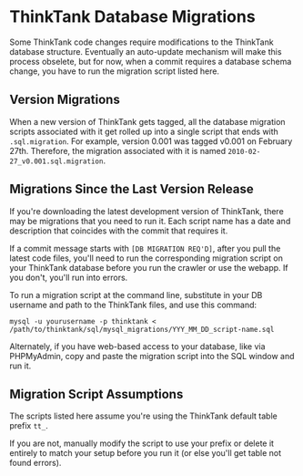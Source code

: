 # ThinkTank Database Migrations

Some ThinkTank code changes require modifications to the ThinkTank database structure. Eventually an auto-update mechanism will make this process obselete, but for now, when a commit requires a database schema change, you have to run the migration script listed here.

## Version Migrations

When a new version of ThinkTank gets tagged, all the database migration scripts associated with it get rolled up into a single script that ends with `.sql.migration`. For example, version 0.001 was tagged v0.001 on February 27th. Therefore, the migration associated with it is named `2010-02-27_v0.001.sql.migration`.

## Migrations Since the Last Version Release

If you're downloading the latest development version of ThinkTank, there may be migrations that you need to run it. Each script name has a date and description that coincides with the commit that requires it.

If a commit message starts with `[DB MIGRATION REQ'D]`, after you pull the latest code files, you'll need to run the corresponding migration script on your ThinkTank database before you run the crawler or use the webapp. If you don't, you'll run into errors.

To run a migration script at the command line, substitute in your DB username and path to the ThinkTank files, and use this command:

`mysql -u yourusername -p thinktank < /path/to/thinktank/sql/mysql_migrations/YYY_MM_DD_script-name.sql`

Alternately, if you have web-based access to your database, like via PHPMyAdmin, copy and paste the migration script into the SQL window and run it.

## Migration Script Assumptions

The scripts listed here assume you're using the ThinkTank default table prefix `tt_`. 

If you are not, manually modify the script to use your prefix or delete it entirely to match your setup before you run it (or else you'll get table not found errors).
